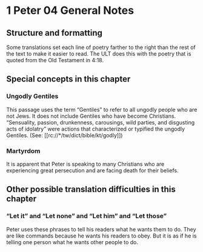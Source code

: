 # 1 Peter 04 General Notes
## Structure and formatting

Some translations set each line of poetry farther to the right than the rest of the text to make it easier to read. The ULT does this with the poetry that is quoted from the Old Testament in 4:18.

## Special concepts in this chapter

### Ungodly Gentiles

This passage uses the term “Gentiles” to refer to all ungodly people who are not Jews. It does not include Gentiles who have become Christians. “Sensuality, passion, drunkenness, carousings, wild parties, and disgusting acts of idolatry” were actions that characterized or typified the ungodly Gentiles. (See: [[rc://*/tw/dict/bible/kt/godly]])

### Martyrdom
It is apparent that Peter is speaking to many Christians who are experiencing great persecution and are facing death for their beliefs.

## Other possible translation difficulties in this chapter

### “Let it” and “Let none” and “Let him” and “Let those”

Peter uses these phrases to tell his readers what he wants them to do. They are like commands because he wants his readers to obey. But it is as if he is telling one person what he wants other people to do.